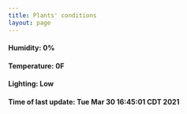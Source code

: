 ```yaml
---
title: Plants' conditions
layout: page
---
```



#### Humidity: 0%
#### Temperature: 0F
#### Lighting: Low
#### Time of last update: Tue Mar 30 16:45:01 CDT 2021
